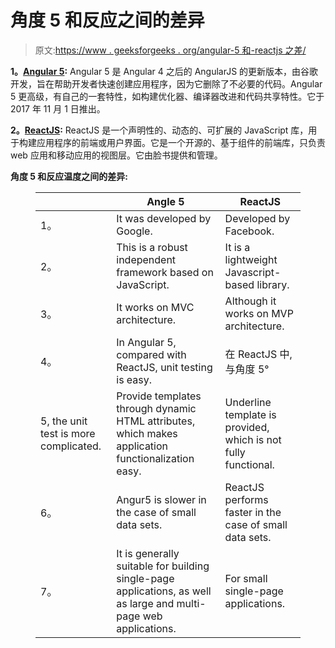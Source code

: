 # 角度 5 和反应之间的差异

> 原文:[https://www . geeksforgeeks . org/angular-5 和-reactjs 之差/](https://www.geeksforgeeks.org/difference-between-angular-5-and-reactjs/)

**1。**[**Angular 5**](https://www.geeksforgeeks.org/difference-between-angular-and-angularjs/)**:**
Angular 5 是 Angular 4 之后的 AngularJS 的更新版本，由谷歌开发，旨在帮助开发者快速创建应用程序，因为它删除了不必要的代码。Angular 5 更高级，有自己的一套特性，如构建优化器、编译器改进和代码共享特性。它于 2017 年 11 月 1 日推出。

**2。**[**ReactJS**](https://www.geeksforgeeks.org/reactjs/)**:**
ReactJS 是一个声明性的、动态的、可扩展的 JavaScript 库，用于构建应用程序的前端或用户界面。它是一个开源的、基于组件的前端库，只负责 web 应用和移动应用的视图层。它由脸书提供和管理。

**角度 5 和反应温度之间的差异:**

<figure class="table">

|  | Angle 5 | ReactJS |
| --- | --- | --- |
| 1。 | It was developed by Google. | Developed by Facebook. |
| 2。 | This is a robust independent framework based on JavaScript. | It is a lightweight Javascript-based library. |
| 3。 | It works on MVC architecture. | Although it works on MVP architecture. |
| 4。 | In Angular 5, compared with ReactJS, unit testing is easy. | 在 ReactJS 中,与角度 5° |
| 5, the unit test is more complicated. | Provide templates through dynamic HTML attributes, which makes application functionalization easy. | Underline template is provided, which is not fully functional. |
| 6。 | Angur5 is slower in the case of small data sets. | ReactJS performs faster in the case of small data sets. |
| 7。 | It is generally suitable for building single-page applications, as well as large and multi-page web applications. | For small single-page applications. |

</figure>